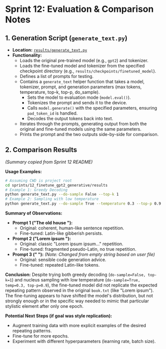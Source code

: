 # Sprint 12: Evaluation & Comparison Notes

## 1. Generation Script (`generate_text.py`)

- **Location:** [`results/generate_text.py`](../results/generate_text.py)
- **Functionality:**
  - Loads the original pre-trained model (e.g., `gpt2`) and tokenizer.
  - Loads the fine-tuned model and tokenizer from the specified checkpoint directory (e.g., `results/checkpoints/finetuned_model`).
  - Defines a list of prompts for testing.
  - Contains a `generate_text` helper function that takes a model, tokenizer, prompt, and generation parameters (max tokens, temperature, top-k, top-p, do_sample).
    - Sets the model to evaluation mode (`model.eval()`).
    - Tokenizes the prompt and sends it to the device.
    - Calls `model.generate()` with the specified parameters, ensuring `pad_token_id` is handled.
    - Decodes the output tokens back into text.
  - Iterates through the prompts, generating output from both the original and fine-tuned models using the same parameters.
  - Prints the prompt and the two outputs side-by-side for comparison.

## 2. Comparison Results

_(Summary copied from Sprint 12 README)_

**Usage Examples:**

```bash
# Assuming CWD is project root
cd sprints/12_finetune_gpt2_generative/results
# Example 1: Greedy Decoding
python generate_text.py --do-sample False --top-k 1
# Example 2: Sampling with low temperature
python generate_text.py --do-sample True --temperature 0.3 --top-p 0.9
```

**Summary of Observations:**

- **Prompt 1 ("The old house "):**
  - Original: coherent, human-like sentence repetition.
  - Fine-tuned: Latin-like gibberish persists.
- **Prompt 2 ("Lorem ipsum "):**
  - Original: classic "Lorem ipsum ipsum..." repetition.
  - Fine-tuned: fragmented pseudo-Latin, no true repetition.
- **Prompt 3 (" "):** _(Note: Changed from empty string based on user file)_
  - Original: sensible code generation advice.
  - Fine-tuned: repeated Latin-like tokens.

**Conclusion:**
Despite trying both greedy decoding (`do-sample=False, top-k=1`) and nucleus sampling with low temperature (`do-sample=True, temp=0.3, top-p=0.9`), the fine-tuned model did not replicate the expected repeating pattern observed in the original `book.txt` (like "Lorem ipsum"). The fine-tuning appears to have shifted the model's distribution, but not strongly enough or in the specific way needed to mimic that particular stylistic element after only one epoch.

**Potential Next Steps (if goal was style replication):**

- Augment training data with more explicit examples of the desired repeating patterns.
- Fine-tune for more epochs.
- Experiment with different hyperparameters (learning rate, batch size).
